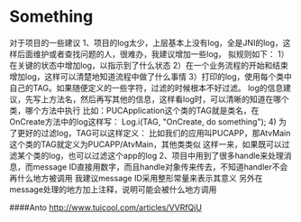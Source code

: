 # Something
对于项目的一些建议
1、项目的log太少，上层基本上没有log，全是JNI的log，这样后面维护或者查找问题的人，很难办，我建议增加一些log，
拟规则如下：
1）在关键的状态中增加log，以指示到了什么状态
2）在一个业务流程的开始和结束增加log，这样可以清楚地知道流程中做了什么事情
3）打印的log，使用每个类中自己的TAG。如果随便定义的一些字符，过滤的时候根本不好过滤。
	log的信息建议，先写上方法名，然后再写其他的信息，这样看log时，可以清晰的知道在哪个类，哪个方法中执行
	比如：PUCApplication这个类的TAG就是类名，在OnCreate方法中的log这样写：
		Log.i(TAG, "OnCreate, do something");
4) 为了更好的过滤log，TAG可以这样定义：
	比如我们的应用叫PUCAPP，那AtvMain这个类的TAG就定义为PUCAPP/AtvMain，其他类类似
	这样一来，如果既可以过滤某个类的log，也可以过滤这个app的log
2、项目中用到了很多handle来处理消息，而message ID直接用数字，而且handle对象传来传去，不知道handler不会再什么地方被调用
	我建议message ID采用整形常量来表示其意义
	另外在message处理的地方加上注释，说明可能会被什么地方调用

####Anto
http://www.tuicool.com/articles/VVRfQjU
